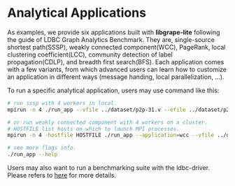# Analytical Applications

As examples, we provide six applications built with **libgrape-lite** following the guide of LDBC Graph Analytics Benchmark.
They are, single-source shortest path(SSSP), weakly connected component(WCC), PageRank, local clustering coefficient(LCC), community detection of label propagation(CDLP), and breadth first search(BFS). Each application comes with a few variants, from which advanced users can learn how to customize an application in different ways (message handing, local parallelization, ...).

To run a specific analytical application, users may use command like this:

```bash
# run sssp with 4 workers in local.
mpirun -n 4 ./run_app --vfile ../dataset/p2p-31.v --efile ../dataset/p2p-31.e --application sssp --sssp_source 0 --out_prefix ./output_sssp --directed

# or run weakly connected component with 4 workers on a cluster.
# HOSTFILE list hosts on which to launch MPI processes. 
mpirun -n 4 -hostfile HOSTFILE ./run_app --application=wcc --vfile ../dataset/p2p-31.v --efile ../dataset/p2p-31.e --out_prefix ./output_wcc

# see more flags info.
./run_app --help
```

Users may also want to run a benchmarking suite with the ldbc-driver. Please refers to [here](https://github.com/alibaba/libgrape-lite/tree/master/ldbc_driver/README.md) for more details.
